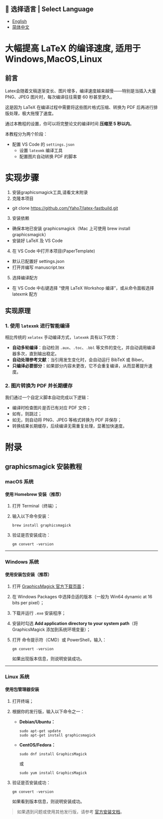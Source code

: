   ## 📖 选择语言 | Select Language
  
  - [English](./README.en.md)
  - [简体中文](./README.md)
  
  # 大幅提高 LaTeX 的编译速度, 适用于Windows,MacOS,Linux

  ## 前言

  Latex会随着文稿逐渐变长、图片增多，编译速度越来越慢——特别是当插入大量 PNG、JPEG 图片时，每次编译往往需要 60 秒甚至更久。

  这是因为 LaTeX 在编译过程中需要将这些图片格式压缩、转换为 PDF 后再进行排版处理，极大拖慢了速度。

  通过本教程的设置，你可以将完整论文的编译时间 **压缩至 5 秒以内**。

  本教程分为两个阶段：

  - 配置 VS Code 的 `settings.json`
    - 设置 `latexmk` 编译工具
    - 配置图片自动转换 PDF 的脚本


  # 实现步骤
  1. 安装graphicsmagick工具,请看文末附录
  2. 克隆本项目 
   - git clone https://github.com/Yaho7/latex-fastbuild.git
  3. 安装依赖
   - 确保本地已安装 graphicsmagick（Mac 上可使用 brew install graphicsmagick）
   - 安装好 LaTeX 及 VS Code
  4. 在 VS Code 中打开本项目(PaperTemplate)
   - 默认已配置好 settings.json
   - 打开并编写 manuscript.tex
  5. 选择编译配方
   - 在 VS Code 中右键选择 “使用 LaTeX Workshop 编译”，或从命令面板选择 latexmk 配方


  ## 实现原理

  ### 1. 使用 `latexmk` 进行智能编译

  相比传统的 `xelatex` 手动编译方式，`latexmk` 具有以下优势：

  - **自动多轮编译**：自动检测 `.aux`、`.toc`、`.bbl` 等文件的变化，并自动调用编译器多次，直到输出稳定。
  - **自动处理参考文献**：当引用发生变化时，会自动运行 BibTeX 或 Biber。
  - **只编译必要部分**：如果部分内容未更改，它不会重复编译，从而显著提升速度。

  ### 2. 图片转换为 PDF 并长期缓存

  我们通过一个自定义脚本自动完成以下逻辑：

  - 编译时检查图片是否已有对应 PDF 文件；
  - 如有，则跳过；
  - 如无，则自动将 PNG、JPEG 等格式转换为 PDF 并保存；
  - 转换结果长期缓存，后续编译无需重复处理，显著加快速度。


# 附录

## **graphicsmagick 安装教程**

### **macOS 系统**

#### **使用 Homebrew 安装（推荐）**

1. 打开 Terminal（终端）；

2. 输入以下命令安装：

   ```
   brew install graphicsmagick
   ```

3. 验证是否安装成功：

   ```
   gm convert -version
   ```



---

### **Windows 系统**

#### **使用安装包安装（推荐）**

1. 打开 [GraphicsMagick 官方下载页面](http://www.graphicsmagick.org/)；
2. 在 Windows Packages 中选择合适的版本（一般为 Win64 dynamic at 16 bits per pixel）；
3. 下载并运行 `.exe` 安装程序；
4. 安装时勾选 **Add application directory to your system path**（将 GraphicsMagick 添加到系统环境变量）；
5. 打开 命令提示符（CMD）或 PowerShell，输入：

   ```
   gm convert -version
   ```

   如果出现版本信息，则说明安装成功。

---

### **Linux 系统**

#### **使用包管理器安装**

1. 打开终端；
2. 根据你的发行版，输入以下命令之一：

   - **Debian/Ubuntu：**
     ```
     sudo apt-get update
     sudo apt-get install graphicsmagick
     ```

   - **CentOS/Fedora：**
     ```
     sudo dnf install GraphicsMagick
     ```
     或
     ```
     sudo yum install GraphicsMagick
     ```

3. 验证是否安装成功：

   ```
   gm convert -version
   ```

   如果看到版本信息，则说明安装成功。

> 如果遇到问题或使用其他发行版，请参考 [官方安装文档](http://www.graphicsmagick.org/INSTALL-unix.html)。
